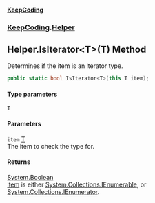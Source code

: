 #### [KeepCoding](index.md 'index')
### [KeepCoding](KeepCoding.md 'KeepCoding').[Helper](Helper.md 'KeepCoding.Helper')
## Helper.IsIterator&lt;T&gt;(T) Method
Determines if the item is an iterator type.  
```csharp
public static bool IsIterator<T>(this T item);
```
#### Type parameters
<a name='KeepCoding.Helper.IsIterator.T.(T).T'></a>
`T`  
  
#### Parameters
<a name='KeepCoding.Helper.IsIterator.T.(T).item'></a>
`item` [T](Helper.IsIterator.xZ4Kyz9.+3sAfFhiU+7j3w.md#KeepCoding.Helper.IsIterator.T.(T).T 'KeepCoding.Helper.IsIterator&lt;T&gt;(T).T')  
The item to check the type for.
  
#### Returns
[System.Boolean](https://docs.microsoft.com/en-us/dotnet/api/System.Boolean 'System.Boolean')  
[item](Helper.IsIterator.xZ4Kyz9.+3sAfFhiU+7j3w.md#KeepCoding.Helper.IsIterator.T.(T).item 'KeepCoding.Helper.IsIterator&lt;T&gt;(T).item') is either [System.Collections.IEnumerable](https://docs.microsoft.com/en-us/dotnet/api/System.Collections.IEnumerable 'System.Collections.IEnumerable'), or [System.Collections.IEnumerator](https://docs.microsoft.com/en-us/dotnet/api/System.Collections.IEnumerator 'System.Collections.IEnumerator').
